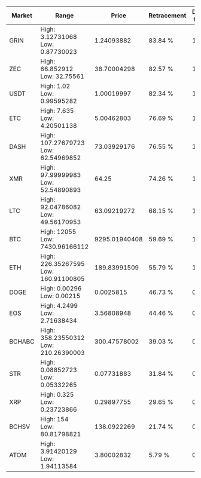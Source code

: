 | Market | Range | Price| Retracement | Doubles to 50% |
| --- | --- | --- | --- | --- |
| GRIN | High: 3.12731068<br />Low: 0.87730023 | 1.24093882 | 83.84 % | 1.61 |
| ZEC | High: 66.852912<br />Low: 32.75561 | 38.70004298 | 82.57 % | 1.29 |
| USDT | High: 1.02<br />Low: 0.99595282 | 1.00019997 | 82.34 % | 1.01 |
| ETC | High: 7.635<br />Low: 4.20501138 | 5.00462803 | 76.69 % | 1.18 |
| DASH | High: 107.27679723<br />Low: 62.54969852 | 73.03929176 | 76.55 % | 1.16 |
| XMR | High: 97.99999983<br />Low: 52.54890893 | 64.25 | 74.26 % | 1.17 |
| LTC | High: 92.04786082<br />Low: 49.56170953 | 63.09219272 | 68.15 % | 1.12 |
| BTC | High: 12055<br />Low: 7430.96166112 | 9295.01940408 | 59.69 % | 1.05 |
| ETH | High: 226.35267595<br />Low: 160.91100805 | 189.83991509 | 55.79 % | 1.02 |
| DOGE | High: 0.00296<br />Low: 0.00215 | 0.0025815 | 46.73 % | 0.00 |
| EOS | High: 4.2499<br />Low: 2.71638434 | 3.56808948 | 44.46 % | 0.00 |
| BCHABC | High: 358.23550312<br />Low: 210.26390003 | 300.47578002 | 39.03 % | 0.00 |
| STR | High: 0.08852723<br />Low: 0.05332265 | 0.07731883 | 31.84 % | 0.00 |
| XRP | High: 0.325<br />Low: 0.23723866 | 0.29897755 | 29.65 % | 0.00 |
| BCHSV | High: 154<br />Low: 80.81798821 | 138.0922269 | 21.74 % | 0.00 |
| ATOM | High: 3.91420129<br />Low: 1.94113584 | 3.80002832 | 5.79 % | 0.00 |

